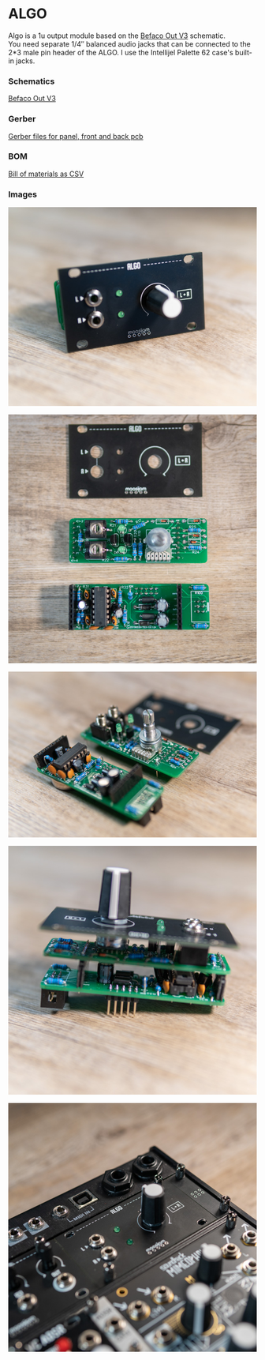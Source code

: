 <h1>ALGO</h1>

Algo is a 1u output module based on the [Befaco Out V3](https://www.befaco.org/out-v3/) schematic.
<br />You need separate 1/4″ balanced audio jacks that can be connected to the 2*3 male pin header of the ALGO. I use the Intellijel Palette 62 case's built-in jacks.


<h3>Schematics</h3>

[Befaco Out V3](https://www.befaco.org/out-v3/)

<h3>Gerber</h3>

[Gerber files for panel, front and back pcb](gerber/)

<h3>BOM</h3>

[Bill of materials as CSV](BOM____ALGO_2020-09-20_19-04-04.csv)


<h3>Images</h3>

![maasijam algo output module](images/DSC03056.jpg)

![maasijam algo output module](images/DSC03054.jpg)

![maasijam algo output module](images/DSC03055.jpg)

![maasijam algo output module](images/DSC03057.jpg)

![maasijam algo output module](images/DSC03058.jpg)

